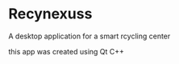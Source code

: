 # Recynexuss
A desktop application for  a smart rcycling center 

this app was created using Qt C++
